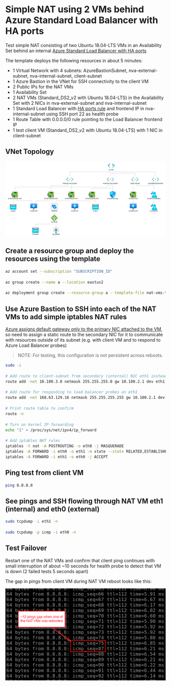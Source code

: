 # Simple NAT using 2 VMs behind Azure Standard Load Balancer with HA ports

Test simple NAT consisting of two Ubuntu 18.04-LTS VMs in an Availability Set behind an internal [Azure Standard Load Balancer with HA ports](https://docs.microsoft.com/en-us/azure/load-balancer/load-balancer-ha-ports-overview)

The template deploys the following resources in about 5 minutes:

* 1 Virtual Network with 4 subnets: AzureBastionSubnet, nva-external-subnet, nva-internal-subnet, client-subnet
* 1 Azure Bastion in the VNet for SSH connectivity to the client VM
* 2 Public IPs for the NAT VMs
* 1 Availability Set
* 2 NAT VMs (Standard_DS2_v2 with Ubuntu 18.04-LTS) in the Availability Set with 2 NICs in nva-external-subnet and nva-internal-subnet
* 1 Standard Load Balancer with [HA ports rule](https://docs.microsoft.com/en-us/azure/load-balancer/load-balancer-ha-ports-overview) and frontend IP in nva-internal-subnet using SSH port 22 as health probe
* 1 Route Table with 0.0.0.0/0 rule pointing to the Load Balancer frontend IP
* 1 test client VM (Standard_DS2_v2 with Ubuntu 18.04-LTS) with 1 NIC in client-subnet

## VNet Topology

![VNet Topology](images/nat-vms-topology.png)

## Create a resource group and deploy the resources using the template

```bash
az account set --subscription "SUBSCRIPTION_ID"

az group create --name a --location eastus2

az deployment group create --resource-group a --template-file nat-vms-template.json --parameters prefix=a
```

## Use Azure Bastion to SSH into each of the NAT VMs to add simple iptables NAT rules

[Azure assigns default gateway only to the primary NIC attached to the VM](https://docs.microsoft.com/en-us/azure/virtual-machines/windows/multiple-nics#configure-guest-os-for-multiple-nics), so need to assign a static route to the secondary NIC for it to communicate with resources outside of its subnet (e.g. with client VM and to respond to Azure Load Balancer probes)

> NOTE: For testing, this configuration is not persistent across reboots.

```bash
sudo -i

# Add route to client-subnet from secondary (internal) NIC eth1 instead of primary (external) NIC eth0
route add -net 10.100.3.0 netmask 255.255.255.0 gw 10.100.2.1 dev eth1

# Add route for responding to load balancer probes on eth1
route add -net 168.63.129.16 netmask 255.255.255.255 gw 10.100.2.1 dev eth1

# Print route table to confirm
route -n

# Turn on kernel IP-forwarding
echo "1" > /proc/sys/net/ipv4/ip_forward

# Add iptables NAT rules
iptables -t nat -A POSTROUTING -o eth0 -j MASQUERADE
iptables -A FORWARD -i eth0 -o eth1 -m state --state RELATED,ESTABLISHED -j ACCEPT
iptables -A FORWARD -i eth1 -o eth0 -j ACCEPT
```

## Ping test from client VM

```bash
ping 8.8.8.8
```

## See pings and SSH flowing through NAT VM eth1 (internal) and eth0 (external)

```bash
sudo tcpdump -i eth1 -n

sudo tcpdump -p icmp -i eth0 -n
```

## Test Failover

Restart one of the NAT VMs and confirm that client ping continues with small interruption of about ~10 seconds for health probe to detect that VM is down (2 failed tests 5 seconds apart)

The gap in pings from client VM during NAT VM reboot looks like this:

![Ping Gap](images/ping-gap.png)
